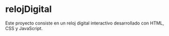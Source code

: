 # relojDigital
Este proyecto consiste en un reloj digital interactivo desarrollado con HTML, CSS y JavaScript.
